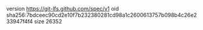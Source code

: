 version https://git-lfs.github.com/spec/v1
oid sha256:7bdceec90cd2e10f7b232380281cd98a1c2600613757b098b4c26e233947f4f4
size 26352
